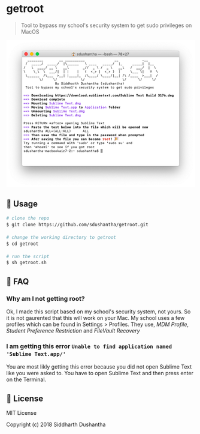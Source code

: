 # getroot
>Tool to bypass my school's security system to get sudo privileges on MacOS

<p align="center">
<img src="preview.png">
</p>

## 🔨 Usage

```bash
# clone the repo
$ git clone https://github.com/sdushantha/getroot.git

# change the working directory to getroot
$ cd getroot

# run the script
$ sh getroot.sh
```

## 🤔 FAQ

### Why am I not getting root?
Ok, I made this script based on my school's security system, not yours. So it is not gaurented that this will work on your Mac.
My school uses a few profiles which can be found in Settings > Profiles. They use, *MDM Profile*, *Student Preference Restriction* and *FileVault Recovery*

### I am getting this error ```Unable to find application named 'Sublime Text.app/'```
You are most likly getting this error because you did not open Sublime Text like you were asked to. You have to open Sublime Text and then press enter on the Terminal.

## :scroll: License
MIT License

Copyright (c) 2018 Siddharth Dushantha
